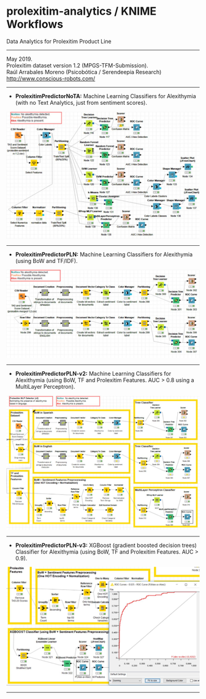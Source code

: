 # prolexitim-analytics / KNIME Workflows
Data Analytics for Prolexitim Product Line
<hr>
May 2019.<br> Prolexitim dataset version 1.2 (MPGS-TFM-Submission).<br> 
Raúl Arrabales Moreno (Psicobótica / Serendeepia Research)<br>
<a target="_blank" href="http://www.conscious-robots.com/">http://www.conscious-robots.com/</a> <br>
<hr>

- **ProlexitimPredictorNoTA:** Machine Learning Classifiers for Alexithymia (with no Text Analytics, just from sentiment scores). 

<img src="ProlexitimPredictorNoTA.jpg">
<hr>

- **ProlexitimPredictorPLN:** Machine Learning Classifiers for Alexithymia (using BoW and TF/IDF). 

<img src="ProlexitimPredictorPLN.jpg">
<hr>

- **ProlexitimPredictorPLN-v2:** Machine Learning Classifiers for Alexithymia (using BoW, TF and Prolexitim Features. AUC > 0.8 using a MultiLayer Perceptron). 

<img src="ProlexitimPredictor_v2.jpg">
<hr>

- **ProlexitimPredictorPLN-v3:** XGBoost (gradient boosted decision trees) Classifier for Alexithymia (using BoW, TF and Prolexitim Features. AUC > 0.9). 

<img src="ProlexitimPredictor_v3.jpg">
<hr>



